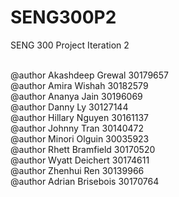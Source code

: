# SENG300P2
SENG 300 Project Iteration 2<br> 

<br>@author Akashdeep Grewal 30179657<br> 
 @author Amira Wishah 30182579<br> 
 @author Ananya Jain 30196069<br> 
 @author Danny Ly 30127144<br> 
 @author Hillary Nguyen 30161137<br> 
 @author Johnny Tran 30140472 <br> 
 @author Minori Olguin 30035923<br> 
 @author Rhett Bramfield 30170520<br> 
 @author Wyatt Deichert 30174611<br> 
 @author Zhenhui Ren 30139966<br>
 @author Adrian Brisebois 30170764<br>
